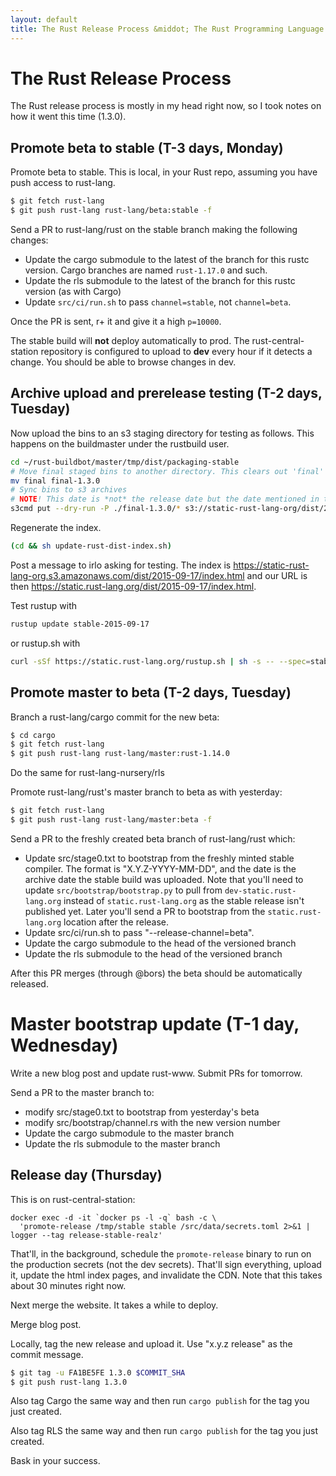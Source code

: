 ```yaml
---
layout: default
title: The Rust Release Process &middot; The Rust Programming Language
---
```


# The Rust Release Process

The Rust release process is mostly in my head right now, so I took notes on how
it went this time (1.3.0).


## Promote beta to stable (T-3 days, Monday)

Promote beta to stable.  This is local, in your Rust repo, assuming you have
push access to rust-lang.

```sh
$ git fetch rust-lang
$ git push rust-lang rust-lang/beta:stable -f
```

Send a PR to rust-lang/rust on the stable branch making the following changes:

* Update the cargo submodule to the latest of the branch for this rustc version.
  Cargo branches are named `rust-1.17.0` and such.
* Update the rls submodule to the latest of the branch for this rustc version
  (as with Cargo)
* Update `src/ci/run.sh` to pass `channel=stable`, not `channel=beta`.

Once the PR is sent, r+ it and give it a high `p=10000`.

The stable build will **not** deploy automatically to prod. The
rust-central-station repository is configured to upload to **dev** every hour if
it detects a change. You should be able to browse changes in dev.

## Archive upload and prerelease testing (T-2 days, Tuesday)

Now upload the bins to an s3 staging directory for testing as follows.
This happens on the buildmaster under the rustbuild user.

```sh
cd ~/rust-buildbot/master/tmp/dist/packaging-stable
# Move final staged bins to another directory. This clears out 'final' for the next release.
mv final final-1.3.0
# Sync bins to s3 archives
# NOTE! This date is *not* the release date but the date mentioned in the manifest!
s3cmd put --dry-run -P ./final-1.3.0/* s3://static-rust-lang-org/dist/2015-09-17/
```

Regenerate the index.

```sh
(cd && sh update-rust-dist-index.sh)
```

Post a message to irlo asking for testing. The index is
https://static-rust-lang-org.s3.amazonaws.com/dist/2015-09-17/index.html and our
URL is then https://static.rust-lang.org/dist/2015-09-17/index.html.

Test rustup with

```sh
rustup update stable-2015-09-17
```

or rustup.sh with

```sh
curl -sSf https://static.rust-lang.org/rustup.sh | sh -s -- --spec=stable-2015-09-17
```

## Promote master to beta (T-2 days, Tuesday)

Branch a rust-lang/cargo commit for the new beta:

```sh
$ cd cargo
$ git fetch rust-lang
$ git push rust-lang rust-lang/master:rust-1.14.0
```

Do the same for rust-lang-nursery/rls

Promote rust-lang/rust's master branch to beta as with yesterday:

```sh
$ git fetch rust-lang
$ git push rust-lang rust-lang/master:beta -f
```

Send a PR to the freshly created beta branch of rust-lang/rust
which:

* Update src/stage0.txt to bootstrap from the freshly minted stable
  compiler. The format is "X.Y.Z-YYYY-MM-DD", and the date is the
  archive date the stable build was uploaded.  Note that you'll need to update
  `src/bootstrap/bootstrap.py` to pull from `dev-static.rust-lang.org` instead
  of `static.rust-lang.org` as the stable release isn't published yet. Later
  you'll send a PR to bootstrap from the `static.rust-lang.org` location after
  the release.
* Update src/ci/run.sh to pass "--release-channel=beta".
* Update the cargo submodule to the head of the versioned branch
* Update the rls submodule to the head of the versioned branch

After this PR merges (through @bors) the beta should be automatically released.

# Master bootstrap update (T-1 day, Wednesday)

Write a new blog post and update rust-www. Submit PRs for tomorrow.

Send a PR to the master branch to:

* modify src/stage0.txt to bootstrap from yesterday's beta
* modify src/bootstrap/channel.rs with the new version number
* Update the cargo submodule to the master branch
* Update the rls submodule to the master branch

## Release day (Thursday)

This is on rust-central-station:

```
docker exec -d -it `docker ps -l -q` bash -c \
  'promote-release /tmp/stable stable /src/data/secrets.toml 2>&1 | logger --tag release-stable-realz'
```

That'll, in the background, schedule the `promote-release` binary to run on the
production secrets (not the dev secrets). That'll sign everything, upload it,
update the html index pages, and invalidate the CDN. Note that this takes about
30 minutes right now.

Next merge the website. It takes a while to deploy.

Merge blog post.

Locally, tag the new release and upload it. Use "x.y.z release" as the commit
message.

```sh
$ git tag -u FA1BE5FE 1.3.0 $COMMIT_SHA
$ git push rust-lang 1.3.0
```

Also tag Cargo the same way and then run `cargo publish` for the tag you just
created.

Also tag RLS the same way and then run `cargo publish` for the tag you just
created.

Bask in your success.
